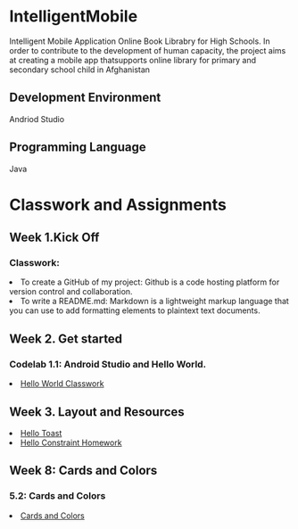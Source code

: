 # IntelligentMobile

Intelligent Mobile Application
Online Book Librabry for High Schools. In order to contribute to the development of human capacity, the project aims at creating a mobile app thatsupports online library for primary and secondary school child in Afghanistan

## Development Environment
Andriod Studio

## Programming Language
Java

# Classwork and Assignments
## Week 1.Kick Off
### Classwork:
<li> To create a GitHub of my project: Github is a code hosting platform for version control and collaboration.</li> 
<li> To write a README.md: Markdown is a lightweight markup language that you can use to add formatting elements to plaintext text documents.</li> 

## Week 2. Get started
### Codelab 1.1: Android Studio and Hello World.
 <li> <a href="https://github.com/shpoon19/IntelligentMobile/tree/HelloToast">Hello World Classwork</a></li>

## Week 3. Layout and Resources
<li><a href="https://github.com/shpoon19/IntelligentMobile/blob/ToastClasswork/README.md">Hello Toast</a>
<li><a href="https://github.com/shpoon19/IntelligentMobile/tree/HelloConstrain">Hello Constraint Homework</a>

## Week 8: Cards and Colors
### 5.2: Cards and Colors
 <li><a href="https://github.com/shpoon19/IntelligentMobile/tree/CardsandColors">Cards and Colors</a></li>
